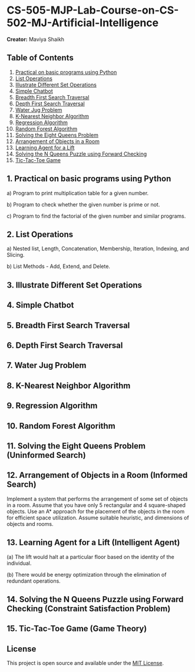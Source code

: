 # CS-505-MJP-Lab-Course-on-CS-502-MJ-Artificial-Intelligence

**Creator:** Maviya Shaikh

## Table of Contents
1. [Practical on basic programs using Python](#practical-on-basic-programs-using-python)
2. [List Operations](#list-operations)
3. [Illustrate Different Set Operations](#illustrate-different-set-operations)
4. [Simple Chatbot](#simple-chatbot)
5. [Breadth First Search Traversal](#breadth-first-search-traversal)
6. [Depth First Search Traversal](#depth-first-search-traversal)
7. [Water Jug Problem](#water-jug-problem)
8. [K-Nearest Neighbor Algorithm](#k-nearest-neighbor-algorithm)
9. [Regression Algorithm](#regression-algorithm)
10. [Random Forest Algorithm](#random-forest-algorithm)
11. [Solving the Eight Queens Problem](#solving-the-eight-queens-problem)
12. [Arrangement of Objects in a Room](#arrangement-of-objects-in-a-room)
13. [Learning Agent for a Lift](#learning-agent-for-a-lift)
14. [Solving the N Queens Puzzle using Forward Checking](#solving-the-n-queens-puzzle-using-forward-checking)
15. [Tic-Tac-Toe Game](#tic-tac-toe-game)

## 1. Practical on basic programs using Python

a) Program to print multiplication table for a given number.

b) Program to check whether the given number is prime or not.

c) Program to find the factorial of the given number and similar programs.

## 2. List Operations

a) Nested list, Length, Concatenation, Membership, Iteration, Indexing, and Slicing.

b) List Methods - Add, Extend, and Delete.

## 3. Illustrate Different Set Operations

## 4. Simple Chatbot

## 5. Breadth First Search Traversal

## 6. Depth First Search Traversal

## 7. Water Jug Problem

## 8. K-Nearest Neighbor Algorithm

## 9. Regression Algorithm

## 10. Random Forest Algorithm

## 11. Solving the Eight Queens Problem (Uninformed Search)

## 12. Arrangement of Objects in a Room (Informed Search)

Implement a system that performs the arrangement of some set of objects in a room. Assume that you have only 5 rectangular and 4 square-shaped objects. Use an A* approach for the placement of the objects in the room for efficient space utilization. Assume suitable heuristic, and dimensions of objects and rooms.

## 13. Learning Agent for a Lift (Intelligent Agent)

(a) The lift would halt at a particular floor based on the identity of the individual.

(b) There would be energy optimization through the elimination of redundant operations.

## 14. Solving the N Queens Puzzle using Forward Checking (Constraint Satisfaction Problem)

## 15. Tic-Tac-Toe Game (Game Theory)

## License

This project is open source and available under the [MIT License](LICENSE).
